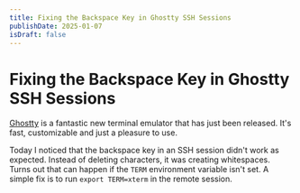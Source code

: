 ```yaml
---
title: Fixing the Backspace Key in Ghostty SSH Sessions
publishDate: 2025-01-07
isDraft: false
---
```


# Fixing the Backspace Key in Ghostty SSH Sessions

[Ghostty](https://ghostty.org/) is a fantastic new terminal emulator that has just been released. It's fast, customizable and just a pleasure to use.  

Today I noticed that the backspace key in an SSH session didn't work as expected. Instead of deleting characters, it was creating whitespaces.
Turns out that can happen if the `TERM` environment variable isn't set. A simple fix is to run `export TERM=xterm` in the remote session.